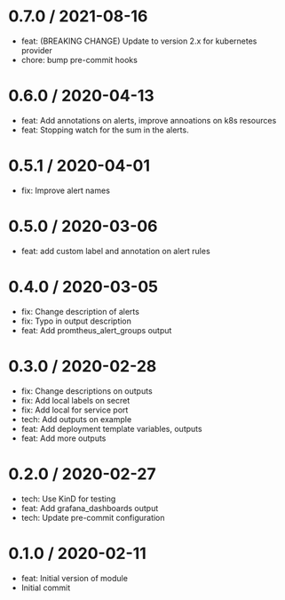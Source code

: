 
0.7.0 / 2021-08-16
==================

  * feat: (BREAKING CHANGE) Update to version 2.x for kubernetes provider
  * chore: bump pre-commit hooks

0.6.0 / 2020-04-13
==================

  * feat: Add annotations on alerts, improve annoations on k8s resources
  * feat: Stopping watch for the sum in the alerts.

0.5.1 / 2020-04-01
==================

  * fix: Improve alert names

0.5.0 / 2020-03-06
==================

  * feat: add custom label and annotation on alert rules

0.4.0 / 2020-03-05
==================

  * fix: Change description of alerts
  * fix: Typo in output description
  * feat: Add promtheus_alert_groups output

0.3.0 / 2020-02-28
==================

  * fix: Change descriptions on outputs
  * fix: Add local labels on secret
  * fix: Add local for service port
  * tech: Add outputs on example
  * feat: Add deployment template variables, outputs
  * feat: Add more outputs

0.2.0 / 2020-02-27
==================

  * tech: Use KinD for testing
  * feat: Add grafana_dashboards output
  * tech: Update pre-commit configuration

0.1.0 / 2020-02-11
==================

  * feat: Initial version of module
  * Initial commit
